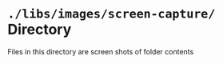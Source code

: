 `./libs/images/screen-capture/` Directory
=========
Files in this directory are screen shots of folder contents 